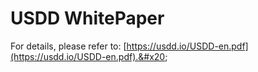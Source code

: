 # USDD WhitePaper

For details, please refer to: [https://usdd.io/USDD-en.pdf](https://usdd.io/USDD-en.pdf).&#x20;
